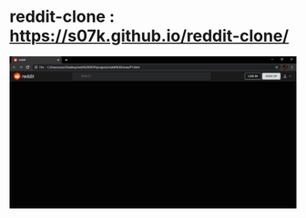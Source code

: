 # reddit-clone : https://s07k.github.io/reddit-clone/



![alt text](https://github.com/S07K/reddit-clone/blob/main/image.png)
